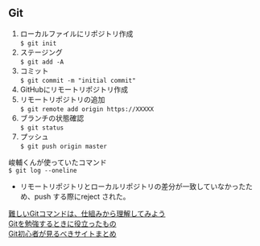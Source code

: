 ## Git
1. ローカルファイルにリポジトリ作成  
`$ git init`
1. ステージング  
`$ git add -A`  
1. コミット  
`$ git commit -m "initial commit"`
1. GitHubにリモートリポジトリ作成
1. リモートリポジトリの追加  
`$ git remote add origin https://XXXXX` 
1. ブランチの状態確認  
`$ git status`
1. プッシュ  
`$ git push origin master`


峻輔くんが使っていたコマンド  
`$ git log --oneline`

- リモートリポジトリとローカルリポジトリの差分が一致していなかったため、push する際にreject された。 

[難しいGitコマンドは、仕組みから理解してみよう](https://qiita.com/_ha1f/items/2dca1047c57d4f0bd465#%E8%87%AA%E5%B7%B1%E7%B4%B9%E4%BB%8B)  
[Gitを勉強するときに役立ったもの](https://kimromi.hatenablog.jp/entry/2015/08/11/043138)  
[Git初心者が見るべきサイトまとめ](https://matome.naver.jp/odai/2136491451473222801)  


